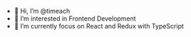 - 👋 Hi, I’m @timeach
- 👀 I’m interested in Frontend Development
- 🌱 I’m currently focus on React and Redux with TypeScript


<!---
timeach/timeach is a ✨ special ✨ repository because its `README.md` (this file) appears on your GitHub profile.
You can click the Preview link to take a look at your changes.
--->
